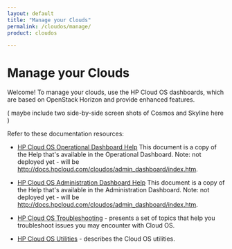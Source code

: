 ```yaml
---
layout: default
title: "Manage your Clouds"
permalink: /cloudos/manage/
product: cloudos

---
```


# Manage your Clouds

Welcome! To manage your clouds, use the HP Cloud OS dashboards, which are based on OpenStack Horizon and provide enhanced features.

( maybe include two side-by-side screen shots of Cosmos and Skyline here ) 

Refer to these documentation resources:

* [HP Cloud OS Operational Dashboard Help](http://docs.hpcloud.com/cloudos/operational_dashboard/index.htm) This document is a copy of the Help that's available in the Operational Dashboard. 
Note: not deployed yet - will be http://docs.hpcloud.com/cloudos/admin_dashboard/index.htm.

* [HP Cloud OS Administration Dashboard Help](http://docs.hpcloud.com/cloudos/admin_dashboard/index.htm) This document is a copy of the Help that's available in the Administration Dashboard. 
Note: not deployed yet - will be http://docs.hpcloud.com/cloudos/admin_dashboard/index.htm.

* [HP Cloud OS Troubleshooting](/cloudos/troubleshooting/) - presents a set of topics that help you troubleshoot issues you may encounter with Cloud OS.

* [HP Cloud OS Utilities](/cloudos/utilities/) - describes the Cloud OS utilities. 

